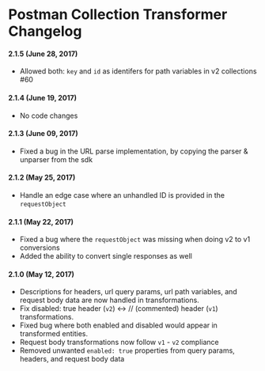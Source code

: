 # Postman Collection Transformer Changelog

#### 2.1.5 (June 28, 2017)
* Allowed both: `key` and `id` as identifers for path variables in v2 collections #60

#### 2.1.4 (June 19, 2017)
* No code changes

#### 2.1.3 (June 09, 2017)
* Fixed a bug in the URL parse implementation, by copying the parser & unparser from the sdk

#### 2.1.2 (May 25, 2017)
* Handle an edge case where an unhandled ID is provided in the `requestObject`

#### 2.1.1 (May 22, 2017)
* Fixed a bug where the `requestObject` was missing when doing v2 to v1 conversions
* Added the ability to convert single responses as well

#### 2.1.0 (May 12, 2017)
* Descriptions for headers, url query params, url path variables, and request body data are now handled in transformations.
* Fix disabled: true header (`v2`) <-> // (commented) header (`v1`) transformations.
* Fixed bug where both enabled and disabled would appear in transformed entities.
* Request body transformations now follow `v1` - `v2` compliance
* Removed unwanted `enabled: true` properties from query params, headers, and request body data
